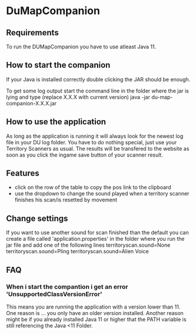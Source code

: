 # DuMapCompanion

## Requirements

To run the DUMapCompanion you have to use atleast Java 11.

## How to start the companion

If your Java is installed correctly double clicking the JAR should be enough.

To get some log output start the command line in the folder where the jar is lying and type (replace X.X.X with current version)
java -jar du-map-companion-X.X.X.jar

## How to use the application

As long as the application is running it will always look for the newest log file in your DU log folder. You have to do nothing special, just use your Territory Scanners as usual.
The results will be transfered to the website as soon as you click the ingame save button of your scanner result.

## Features

* click on the row of the table to copy the pos link to the clipboard
* use the dropdown to change the sound played when a territory scanner finishes his scan/is resetted by movement

## Change settings

If you want to use another sound for scan finished than the default you can create a file called 'application.properties' in the folder where you run the jar file and add one of the following lines
territoryscan.sound=None
territoryscan.sound=Pling
territoryscan.sound=Alien Voice

## FAQ

### When i start the compantion i get an error 'UnsupportedClassVersionError'

This means you are running the application with a version lower than 11. One reason is ... you only have an older version installed. Another reason might be if you already installed Java 11 or higher that the PATH variable is still referencing the Java <11 Folder.